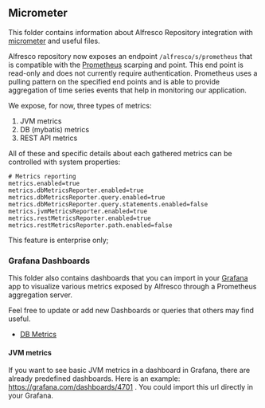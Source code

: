 ## Micrometer
This folder contains information about Alfresco Repository integration with [micrometer](https://micrometer.io/) 
and useful files.

Alfresco repository now exposes an endpoint ```/alfresco/s/prometheus``` that is compatible with the 
[Prometheus](https://prometheus.io/) scarping and point. 
This end point is read-only and does not currently require authentication. 
Prometheus uses a pulling pattern on the specified end points and is able to provide 
aggregation of time series events that help in monitoring our application.

We expose, for now, three types of metrics:
1. JVM metrics
2. DB (mybatis) metrics
3. REST API metrics

All of these and specific details about each gathered metrics can be controlled with system properties:
```
# Metrics reporting
metrics.enabled=true
metrics.dbMetricsReporter.enabled=true
metrics.dbMetricsReporter.query.enabled=true
metrics.dbMetricsReporter.query.statements.enabled=false
metrics.jvmMetricsReporter.enabled=true
metrics.restMetricsReporter.enabled=true
metrics.restMetricsReporter.path.enabled=false
```

This feature is enterprise only;


### Grafana Dashboards

This folder also contains dashboards that you can import in your [Grafana](https://grafana.com/) app to visualize 
various metrics exposed by Alfresco through a Prometheus aggregation server.

Feel free to update or add new Dashboards or queries that others may find useful.
* [DB Metrics](/docs/micrometer/AlfrescoDBMetricsDashboard.json)

#### JVM metrics

If you want to see basic JVM metrics in a dashboard in Grafana, there are already predefined dashboards.
Here is an example: https://grafana.com/dashboards/4701 . You could import this url directly in your Grafana.

